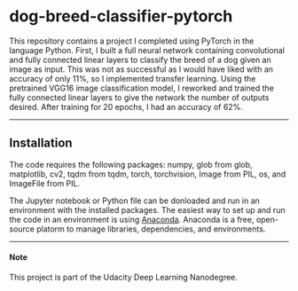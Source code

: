 # dog-breed-classifier-pytorch
This repository contains a project I completed using PyTorch in the language Python. First, I built a full neural network containing convolutional and fully connected linear layers to classify the breed of a dog given an image as input. This was not as successful as I would have liked with an accuracy of only 11%, so I implemented transfer learning. Using the pretrained VGG16 image classification model, I reworked and trained the fully connected linear layers to give the network the number of outputs desired. After training for 20 epochs, I had an accuracy of 62%.

---

## Installation
The code requires the following packages: numpy, glob from glob, matplotlib, cv2, tqdm from tqdm, torch, torchvision, Image from PIL, os, and ImageFile from PIL.

The Jupyter notebook or Python file can be donloaded and run in an environment with the installed packages. The easiest way to set up and run the code in an environment is using [Anaconda](https://www.anaconda.com/distribution/). Anaconda is a free, open-source platorm to manage libraries, dependencies, and environments.

---

#### Note
This project is part of the Udacity Deep Learning Nanodegree.
